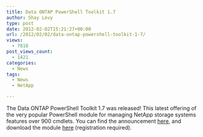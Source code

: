 ```yaml
---
title: Data ONTAP PowerShell Toolkit 1.7
author: Shay Levy
type: post
date: 2012-02-02T15:21:27+00:00
url: /2012/02/02/data-ontap-powershell-toolkit-1-7/
views:
  - 7818
post_views_count:
  - 1421
categories:
  - News
tags:
  - News
  - NetApp

---
```

The Data ONTAP PowerShell Toolkit 1.7 was released! This latest offering of the very popular PowerShell module for managing NetApp storage systems features over 900 cmdlets. You can find the announcement <a href="https://communities.netapp.com/community/netapp-blogs/msenviro/blog/2012/02/02/data-ontap-powershell-toolkit-17-released-962-cmdlets" target="_blank">here</a>, and download the module <a href="http://communities.netapp.com/community/products_and_solutions/microsoft/powershell/data_ontap_powershell_toolkit_downloads" target="_blank">here</a> (registration required).